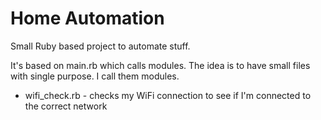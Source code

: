 # Home Automation

Small Ruby based project to automate stuff.

It's based on main.rb which calls modules. The idea is to have small files with single purpose. I call them modules.

* wifi_check.rb - checks my WiFi connection to see if I'm connected to the correct network


